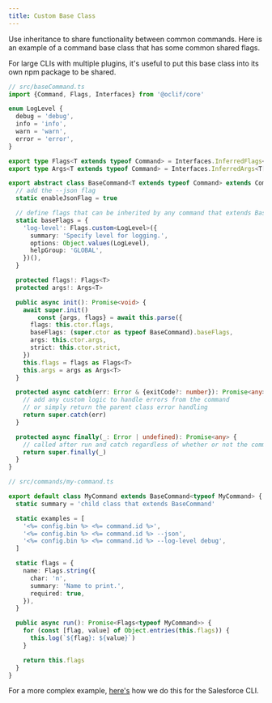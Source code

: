 ```yaml
---
title: Custom Base Class
---
```


Use inheritance to share functionality between common commands. Here is an example of a command base class that has some common shared flags.

For large CLIs with multiple plugins, it's useful to put this base class into its own npm package to be shared.

```typescript
// src/baseCommand.ts
import {Command, Flags, Interfaces} from '@oclif/core'

enum LogLevel {
  debug = 'debug',
  info = 'info',
  warn = 'warn',
  error = 'error',
}

export type Flags<T extends typeof Command> = Interfaces.InferredFlags<typeof BaseCommand['baseFlags'] & T['flags']>
export type Args<T extends typeof Command> = Interfaces.InferredArgs<T['args']>

export abstract class BaseCommand<T extends typeof Command> extends Command {
  // add the --json flag
  static enableJsonFlag = true

  // define flags that can be inherited by any command that extends BaseCommand
  static baseFlags = {
    'log-level': Flags.custom<LogLevel>({
      summary: 'Specify level for logging.',
      options: Object.values(LogLevel),
      helpGroup: 'GLOBAL',
    })(),
  }

  protected flags!: Flags<T>
  protected args!: Args<T>

  public async init(): Promise<void> {
    await super.init()
        const {args, flags} = await this.parse({
      flags: this.ctor.flags,
      baseFlags: (super.ctor as typeof BaseCommand).baseFlags,
      args: this.ctor.args,
      strict: this.ctor.strict,
    })
    this.flags = flags as Flags<T>
    this.args = args as Args<T>
  }

  protected async catch(err: Error & {exitCode?: number}): Promise<any> {
    // add any custom logic to handle errors from the command
    // or simply return the parent class error handling
    return super.catch(err)
  }

  protected async finally(_: Error | undefined): Promise<any> {
    // called after run and catch regardless of whether or not the command errored
    return super.finally(_)
  }
}

// src/commands/my-command.ts

export default class MyCommand extends BaseCommand<typeof MyCommand> {
  static summary = 'child class that extends BaseCommand'

  static examples = [
    '<%= config.bin %> <%= command.id %>',
    '<%= config.bin %> <%= command.id %> --json',
    '<%= config.bin %> <%= command.id %> --log-level debug',
  ]

  static flags = {
    name: Flags.string({
      char: 'n',
      summary: 'Name to print.',
      required: true,
    }),
  }

  public async run(): Promise<Flags<typeof MyCommand>> {
    for (const [flag, value] of Object.entries(this.flags)) {
      this.log(`${flag}: ${value}`)
    }

    return this.flags
  }
}
```

For a more complex example, [here's](https://github.com/salesforcecli/sf-plugins-core/blob/main/src/sfCommand.ts) how we do this for the Salesforce CLI.
